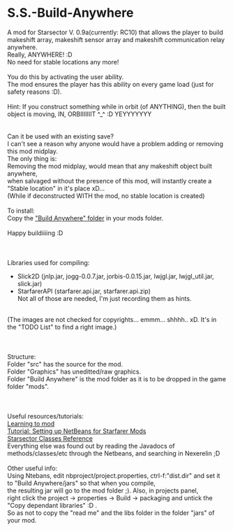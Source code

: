 # S.S.-Build-Anywhere
A mod for Starsector V. 0.9a(currently: RC10) that allows the player to build<br/>
makeshift array, makeshift sensor array and makeshift communication relay anywhere.<br/>
Really, ANYWHERE! :D<br/>
No need for stable locations any more!<br/>
<br/>
You do this by activating the user ability.<br/>
The mod ensures the player has this ability on every game load (just for safety reasons :D).<br/>
<br/>
Hint: If you construct something while in orbit (of ANYTHING), then the built object is moving, IN, ORBIIIIIIIT ^_^ :D YEYYYYYYY<br/>
<br/>
<br/>
Can it be used with an existing save?<br/>
I can't see a reason why anyone would have a problem adding or removing this mod midplay.<br/>
The only thing is:<br/>
Removing the mod midplay, would mean that any makeshift object built anywhere,<br/>
when salvaged without the presence of this mod, will instantly create a "Stable location" in  it's place xD...<br/>
(While if deconstructed WITH the mod, no stable location is created)<br/>
<br/>
To install:<br/>
Copy the <a href="https://github.com/alexNecroJack/S.S.-Build-Anywhere/tree/master/Build%20Anywhere">"Build Anywhere" folder</a> in your mods folder.<br/>
<br/>
Happy buildiiiing :D<br/>
<br/>
<br/>
<br/>
Libraries used for compiling:<br/>
- Slick2D (jnlp.jar, jogg-0.0.7.jar, jorbis-0.0.15.jar, lwjgl.jar, lwjgl_util.jar, slick.jar)<br/>
- StarfarerAPI (starfarer.api.jar, starfarer.api.zip)<br/>
Not all of those are needed, I'm just recording them as hints.<br/>
<br/>
(The images are not checked for copyrights... emmm... shhhh.. xD. It's in the "TODO List" to find a right image.)<br/>
<br/>
<br/>
<br/>
Structure:<br/>
Folder "src" has the source for the mod.<br/>
Folder "Graphics" has uneditted/raw graphics.<br/>
Folder "Build Anywhere" is the mod folder as it is to be dropped in the game folder "mods".<br/>
<br/>
<br/>
<br/>
Useful resources/tutorials:<br/>
<a href="http://fractalsoftworks.com/forum/index.php?topic=13279.msg223716">Learning to mod</a><br/>
<a href="http://fractalsoftworks.com/forum/index.php?topic=3173.msg45967">Tutorial: Setting up NetBeans for Starfarer Mods</a><br/>
<a href="http://fractalsoftworks.com/starfarer.api/index.html?overview-summary.html">Starsector Classes Reference</a><br/>
Everything else was found out by reading the Javadocs of methods/classes/etc through the Netbeans, and searching in Nexerelin ;D<br/>
<br/>
Other useful info:<br/>
Using Ntebans, edit nbproject/project.properties, ctrl-f:"dist.dir" and set it to "Build Anywhere/jars" so that when you compile,<br/>
the resulting jar will go to the mod folder ;). Also, in projects panel,<br/>
right click the project -> properties -> Build -> packaging and untick the "Copy dependant libraries" :D .<br/>
So as not to copy the "read me" and the libs folder in the folder "jars" of your mod.<br/>
